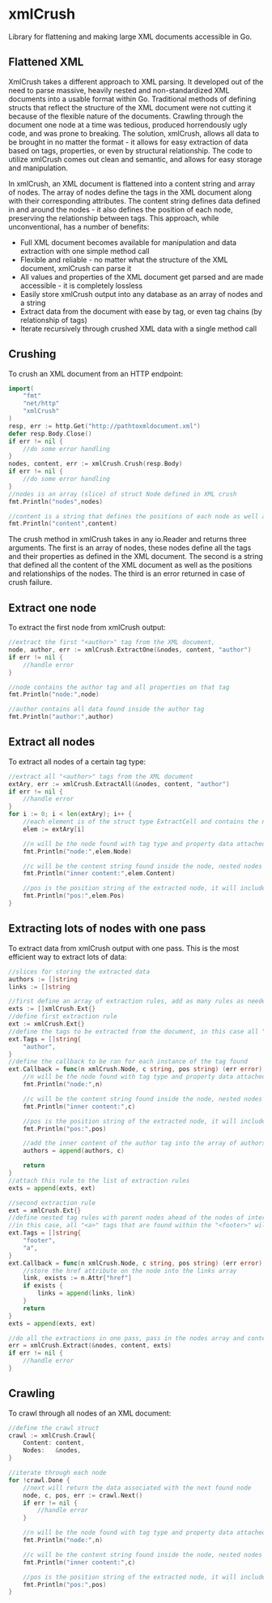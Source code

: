 # xmlCrush
Library for flattening and making large XML documents accessible in Go.

## Flattened XML
XmlCrush takes a different approach to XML parsing. It developed out of the need to parse massive, heavily nested and non-standardized XML documents into a usable format within Go. Traditional methods of defining structs that reflect the structure of the XML document were not cutting it because of the flexible nature of the documents. Crawling through the document one node at a time was tedious, produced horrendously ugly code, and was prone to breaking. The solution, xmlCrush, allows all data to be brought in no matter the format - it allows for easy extraction of data based on tags, properties, or even by structural relationship. The code to utilize xmlCrush comes out clean and semantic, and allows for easy storage and manipulation.

In xmlCrush, an XML document is flattened into a content string and array of nodes. The array of nodes define the tags in the XML document along with their corresponding attributes. The content string defines data defined in and around the nodes - it also defines the position of each node, preserving the relationship between tags. This approach, while unconventional, has a number of benefits:

- Full XML document becomes available for manipulation and data extraction with one simple method call
- Flexible and reliable - no matter what the structure of the XML document, xmlCrush can parse it
- All values and properties of the XML document get parsed and are made accessible - it is completely lossless
- Easily store xmlCrush output into any database as an array of nodes and a string
- Extract data from the document with ease by tag, or even tag chains (by relationship of tags)
- Iterate recursively through crushed XML data with a single method call

## Crushing
To crush an XML document from an HTTP endpoint:
```` go
import(
	"fmt"
	"net/http"
	"xmlCrush"
)
resp, err := http.Get("http://pathtoxmldocument.xml")
defer resp.Body.Close()
if err != nil {
	//do some error handling
}
nodes, content, err := xmlCrush.Crush(resp.Body)
if err != nil {
	//do some error handling
}
//nodes is an array (slice) of struct Node defined in XML crush
fmt.Println("nodes",nodes)

//content is a string that defines the positions of each node as well as content in and around the nodes
fmt.Println("content",content)
````
The crush method in xmlCrush takes in any io.Reader and returns three arguments. The first is an array of nodes, these nodes define all the tags and their properties as defined in the XML document. The second is a string that defined all the content of the XML document as well as the positions and relationships of the nodes. The third is an error returned in case of crush failure.

## Extract one node
To extract the first node from xmlCrush output:
```` go
//extract the first "<author>" tag from the XML document, 
node, author, err := xmlCrush.ExtractOne(&nodes, content, "author")
if err != nil {
	//handle error
}

//node contains the author tag and all properties on that tag
fmt.Println("node:",node)

//author contains all data found inside the author tag
fmt.Println("author:",author)
````

## Extract all nodes
To extract all nodes of a certain tag type:
```` go
//extract all "<author>" tags from the XML document
extAry, err := xmlCrush.ExtractAll(&nodes, content, "author")
if err != nil {
	//handle error
}
for i := 0; i < len(extAry); i++ {
	//each element is of the struct type ExtractCell and contains the node, content, and position string of the node
	elem := extAry[i]

	//n will be the node found with tag type and property data attached
	fmt.Println("node:",elem.Node)

	//c will be the content string found inside the node, nested nodes will be defined by position in this string
	fmt.Println("inner content:",elem.Content)

	//pos is the position string of the extracted node, it will include every parent node by name separated by spaces
	fmt.Println("pos:",elem.Pos)
}
````

## Extracting lots of nodes with one pass
To extract data from xmlCrush output with one pass. This is the most efficient way to extract lots of data:
```` go
//slices for storing the extracted data
authors := []string
links := []string

//first define an array of extraction rules, add as many rules as needed
exts := []xmlCrush.Ext{}
//define first extraction rule
ext := xmlCrush.Ext{}
//define the tags to be extracted from the document, in this case all "<author>" tags will be found in the document
ext.Tags = []string{
	"author", 
}
//define the callback to be ran for each instance of the tag found
ext.Callback = func(n xmlCrush.Node, c string, pos string) (err error) {
	//n will be the node found with tag type and property data attached
	fmt.Println("node:",n)

	//c will be the content string found inside the node, nested nodes will be defined by position in this string
	fmt.Println("inner content:",c)

	//pos is the position string of the extracted node, it will include every parent node by name separated by spaces
	fmt.Println("pos:",pos)

	//add the inner content of the author tag into the array of authors
	authors = append(authors, c)

	return
}
//attach this rule to the list of extraction rules
exts = append(exts, ext)

//second extraction rule
ext = xmlCrush.Ext{}
//define nested tag rules with parent nodes ahead of the nodes of interest
//in this case, all "<a>" tags that are found within the "<footer>" will be extracted
ext.Tags = []string{
	"footer",
	"a",
}
ext.Callback = func(n xmlCrush.Node, c string, pos string) (err error) {
	//store the href attribute on the node into the links array
	link, exists := n.Attr["href"]
	if exists {
		links = append(links, link)
	}
	return
}
exts = append(exts, ext)

//do all the extractions in one pass, pass in the nodes array and content string from the extraction as well as the array of extraction rules
err = xmlCrush.Extract(&nodes, content, exts)
if err != nil {
	//handle error
}
````

## Crawling
To crawl through all nodes of an XML document:
```` go
//define the crawl struct
crawl := xmlCrush.Crawl{
	Content: content,
	Nodes:   &nodes,
}

//iterate through each node
for !crawl.Done {
	//next will return the data associated with the next found node
	node, c, pos, err := crawl.Next()
	if err != nil {
		//handle error
	}

	//n will be the node found with tag type and property data attached
	fmt.Println("node:",n)

	//c will be the content string found inside the node, nested nodes will be defined by position in this string
	fmt.Println("inner content:",c)

	//pos is the position string of the extracted node, it will include every parent node by name separated by spaces
	fmt.Println("pos:",pos)
}
````
